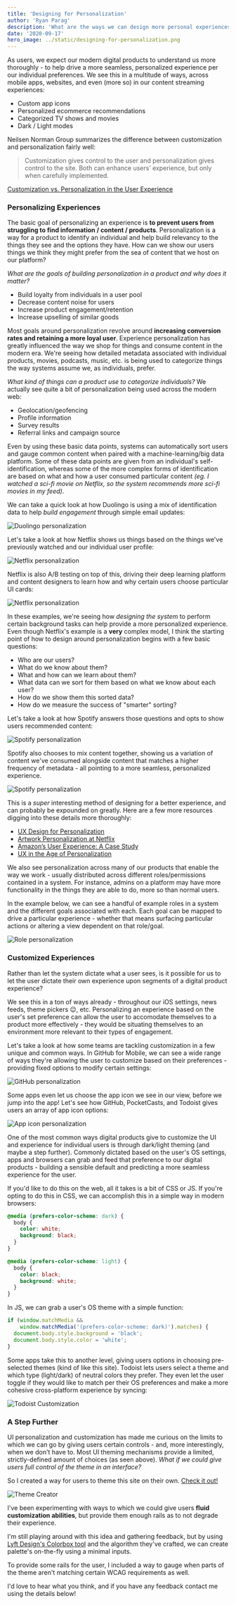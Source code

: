 ```yaml
---
title: 'Designing for Personalization'
author: 'Ryan Parag'
description: 'What are the ways we can design more personal experiences for users?'
date: '2020-09-17'
hero_image: ../static/designing-for-personalization.png
---
```


As users, we expect our modern digital products to understand us more thoroughly - to help drive a more seamless, personalized experience per our individual preferences. We see this in a multitude of ways, across mobile apps, websites, and even (more so) in our content streaming experiences:

- Custom app icons
- Personalized ecommerce recommendations
- Categorized TV shows and movies
- Dark / Light modes

Neilsen Norman Group summarizes the difference between customization and personalization fairly well:

> Customization gives control to the user and personalization gives control to the site. Both can enhance users’ experience, but only when carefully implemented.

[Customization vs. Personalization in the User Experience](https://www.nngroup.com/articles/customization-personalization/)

### Personalizing Experiences

The basic goal of personalizing an experience is **to prevent users from struggling to find information / content / products**. Personalization is a way for a product to identify an individual and help build relevancy to the things they see and the options they have. How can we show our users things we think they might prefer from the sea of content that we host on our platform?

_What are the goals of building personalization in a product and why does it matter?_
- Build loyalty from individuals in a user pool
- Decrease content noise for users
- Increase product engagement/retention
- Increase upselling of similar goods

Most goals around personalization revolve around **increasing conversion rates and retaining a more loyal user**. Experience personalization has greatly influenced the way we shop for things and consume content in the modern era. We're seeing how detailed metadata associated with individual products, movies, podcasts, music, etc. is being used to categorize things the way systems assume we, as individuals, prefer.

_What kind of things can a product use to categorize individuals?_ We actually see quite a bit of personalization being used across the modern web:
- Geolocation/geofencing
- Profile information
- Survey results
- Referral links and campaign source

Even by using these basic data points, systems can automatically sort users and gauge common content when paired with a machine-learning/big data platform. Some of these data points are given from an individual's self-identification, whereas some of the more complex forms of identification are based on what and how a user consumed particular content _(eg. I watched a sci-fi movie on Netflix, so the system recommends more sci-fi movies in my feed)_.

We can take a quick look at how Duolingo is using a mix of identification data to help _build engagement_ through simple email updates:

![Duolingo personalization](../static/designing-for-personalization_9.png)

Let's take a look at how Netflix shows us things based on the things we've previously watched and our individual user profile:

![Netflix personalization](../static/designing-for-personalization_1.png)

Netflix is also A/B testing on top of this, driving their deep learning platform and content designers to learn how and why certain users choose particular UI cards:

![Netflix personalization](../static/designing-for-personalization_2.png)

In these examples, we're seeing how _designing the system_ to perform certain background tasks can help provide a more personalized experience. Even though Netflix's example is a **very** complex model, I think the starting point of how to design around personalization begins with a few basic questions:

- Who are our users?
- What do we know about them?
- What and how can we learn about them?
- What data can we sort for them based on what we know about each user?
- How do we show them this sorted data?
- How do we measure the success of "smarter" sorting?

Let's take a look at how Spotify answers those questions and opts to show users recommended content:

![Spotify personalization](../static/designing-for-personalization_3.png)

Spotify also chooses to mix content together, showing us a variation of content we've consumed alongside content that matches a higher frequency of metadata - all pointing to a more seamless, personalized experience.

![Spotify personalization](../static/designing-for-personalization_4.png)

This is a _super_ interesting method of designing for a better experience, and can probably be expounded on greatly. Here are a few more resources digging into these details more thoroughly:

- [UX Design for Personalization](https://www.uxmatters.com/mt/archives/2018/07/ux-design-for-personalization.php)
- [Artwork Personalization at Netflix](https://netflixtechblog.com/artwork-personalization-c589f074ad76)
- [Amazon’s User Experience: A Case Study](https://medium.com/@the_manifest/amazons-user-experience-a-case-study-fb567f79b51f)
- [UX in the Age of Personalization](https://alistapart.com/article/emerging-ux-role-in-personalization/)

We also see personalization across many of our products that enable the way we work - usually distributed across different roles/permissions contained in a system. For instance, admins on a platform may have more functionality in the things they are able to do, more so than normal users.

In the example below, we can see a handful of example roles in a system and the different goals associated with each. Each goal can be mapped to drive a particular experience - whether that means surfacing particular actions or altering a view dependent on that role/goal.

![Role personalization](../static/designing-for-personalization_10.png)

### Customized Experiences

Rather than let the system dictate what a user sees, is it possible for us to let the user dictate their own experience upon segments of a digital product experience?

We see this in a ton of ways already - throughout our iOS settings, news feeds, theme pickers 😉, etc. Personalizing an experience based on the user's set preference can allow the user to accomodate themselves to a product more effectively - they would be situating themselves to an environment more relevant to their types of engagement.

Let's take a look at how some teams are tackling customization in a few unique and common ways. In GitHub for Mobile, we can see a wide range of ways they're allowing the user to customize based on their preferences - providing fixed options to modify certain settings:

![GitHub personalization](../static/designing-for-personalization_5.png)

Some apps even let us choose the app icon we see in our view, before we jump into the app! Let's see how GitHub, PocketCasts, and Todoist gives users an array of app icon options:

![App icon personalization](../static/designing-for-personalization_6.png)

One of the most common ways digital products give to customize the UI and experience for individual users is through dark/light theming (and maybe a step further). Commonly dictated based on the user's OS settings, apps and browsers can grab and feed that preference to our digital products - building a sensible default and predicting a more seamless experience for the user.

If you'd like to do this on the web, all it takes is a bit of CSS or JS. If you're opting to do this in CSS, we can accomplish this in a simple way in modern browsers:

```css
@media (prefers-color-scheme: dark) {
  body {
    color: white;
    background: black;
  }
}

@media (prefers-color-scheme: light) {
  body {
    color: black;
    background: white;
  }
}
```

In JS, we can grab a user's OS theme with a simple function:

```js
if (window.matchMedia && 
    window.matchMedia('(prefers-color-scheme: dark)').matches) {
  document.body.style.background = 'black';
  document.body.style.color = 'white';
}
```

Some apps take this to another level, giving users options in choosing pre-selected themes (kind of like this site). Todoist lets users select a theme and which type (light/dark) of neutral colors they prefer. They even let the user toggle if they would like to match per their OS preferences and make a more cohesive cross-platform experience by syncing:

![Todoist Customization](../static/designing-for-personalization_7.png)

### A Step Further

UI personalization and customization has made me curious on the limits to which we can go by giving users certain controls - and, more interestingly, when we don't have to. Most UI theming mechanisms provide a limited, strictly-defined amount of choices (as seen above). _What if we could give users full control of the theme in an interface?_

So I created a way for users to theme this site on their own. [Check it out!](../create-theme)

![Theme Creator](../static/designing-for-personalization_8.png)

I've been experimenting with ways to which we could give users **fluid customization abilities**, but provide them enough rails as to not degrade their experience.

I'm still playing around with this idea and gathering feedback, but by using [Lyft Design's Colorbox tool](https://www.colorbox.io/) and the algorithm they've crafted, we can create palette's on-the-fly using a minimal inputs.

To provide some rails for the user, I included a way to gauge when parts of the theme aren't matching certain WCAG requirements as well.

I'd love to hear what you think, and if you have any feedback contact me using the details below!